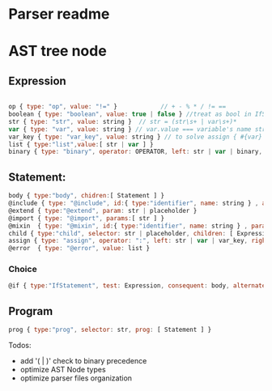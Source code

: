 # Parser readme

# AST tree node

## Expression

```js

op { type: "op", value: "!=" }            // + - % * / != ==
boolean { type: "boolean", value: true | false } //treat as bool in IfStatement -> test
str { type: "str", value: string }  // str = (str\s+ | var\s+)*
var { type: "var", value: string } // var.value === variable's name string
var_key { type: "var_key", value: string } // to solve assign { #{var} : value }
list { type:"list",value:[ str | var ] }
binary { type: "binary", operator: OPERATOR, left: str | var | binary, right: str | var | binary } // + | - | * | /
```

## Statement:

```js
body { type:"body", chidren:[ Statement ] }
@include { type: "@include", id:{ type:"identifier", name: string } , args: [ str | var | binary ] }
@extend { type:"@extend", param: str | placeholder }
@import { type: "@import", params:[ str ] }
@mixin  { type: "@mixin", id:{ type:"identifier", name: string } , params: [ var | assign ], body: body }
child { type:"child", selector: str | placeholder, children: [ Expression ] }
assign { type: "assign", operator: ":", left: str | var | var_key, right: list }
@error  { type: "@error", value: list }
```

### Choice

```js
@if { type:"IfStatement", test: Expression, consequent: body, alternate: IfStatement | body | null }

```

## Program

```js
prog { type:"prog", selector: str, prog: [ Statement ] }
```
Todos: 

* add '( | )' check to binary precedence
* optimize AST Node types
* optimize parser files organization
